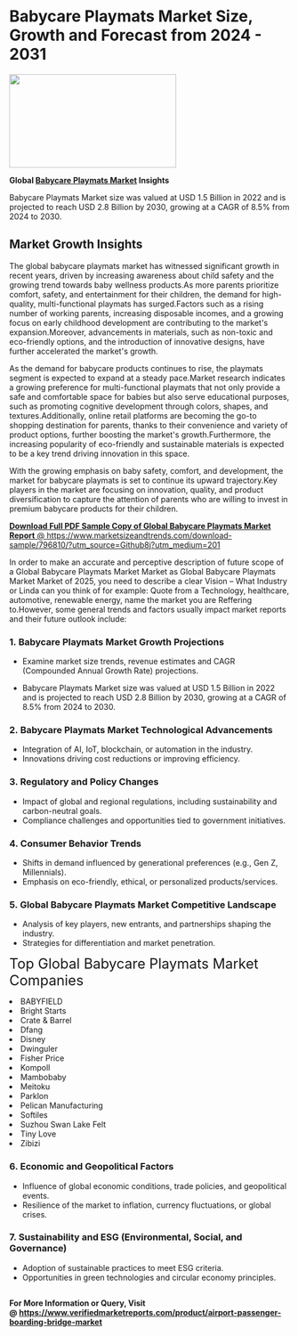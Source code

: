 <H1>Babycare Playmats Market Size, Growth and Forecast from 2024 - 2031</H1><img class="aligncenter size-medium wp-image-584254" src="https://thirdeyenews.in/wp-content/uploads/2024/09/Global-Market-Research-300x168.jpeg" alt="" width="300" height="168" /><p><strong>Global&nbsp;<a href="https://www.marketsizeandtrends.com/download-sample/796810/?utm_source=Github8j?utm_medium=201">Babycare Playmats Market</a> Insights</strong></p><p>Babycare Playmats Market size was valued at USD 1.5 Billion in 2022 and is projected to reach USD 2.8 Billion by 2030, growing at a CAGR of 8.5% from 2024 to 2030.</p><p><h2>Market Growth Insights</h2> <p>The global babycare playmats market has witnessed significant growth in recent years, driven by increasing awareness about child safety and the growing trend towards baby wellness products.As more parents prioritize comfort, safety, and entertainment for their children, the demand for high-quality, multi-functional playmats has surged.Factors such as a rising number of working parents, increasing disposable incomes, and a growing focus on early childhood development are contributing to the market's expansion.Moreover, advancements in materials, such as non-toxic and eco-friendly options, and the introduction of innovative designs, have further accelerated the market's growth.</p> <p><a href="#"></a></p> <p>As the demand for babycare products continues to rise, the playmats segment is expected to expand at a steady pace.Market research indicates a growing preference for multi-functional playmats that not only provide a safe and comfortable space for babies but also serve educational purposes, such as promoting cognitive development through colors, shapes, and textures.Additionally, online retail platforms are becoming the go-to shopping destination for parents, thanks to their convenience and variety of product options, further boosting the market's growth.Furthermore, the increasing popularity of eco-friendly and sustainable materials is expected to be a key trend driving innovation in this space.</p> <p>With the growing emphasis on baby safety, comfort, and development, the market for babycare playmats is set to continue its upward trajectory.Key players in the market are focusing on innovation, quality, and product diversification to capture the attention of parents who are willing to invest in premium babycare products for their children.</p> <p><a href="#"></p><p><span class=""><strong>Download Full PDF Sample Copy of Global Babycare Playmats Market Report</strong> @ <a href="https://www.marketsizeandtrends.com/download-sample/796810/?utm_source=Github8j?utm_medium=201" target="_blank">https://www.marketsizeandtrends.com/download-sample/796810/?utm_source=Github8j?utm_medium=201</a></span></p><p>In order to make an accurate and perceptive description of future scope of a Global&nbsp;Babycare Playmats Market Market as Global&nbsp;Babycare Playmats Market Market of 2025, you need to describe a clear Vision &ndash; What Industry or Linda can you think of for example: Quote from a Technology, healthcare, automotive, renewable energy, name the market you are Reffering to.However, some general trends and factors usually impact market reports and their future outlook include:</p><h3>1.&nbsp;<strong>Babycare Playmats Market Growth Projections</strong></h3><ul><li>Examine market size trends, revenue estimates and CAGR (Compounded Annual Growth Rate) projections.</li><li><p>Babycare Playmats Market size was valued at USD 1.5 Billion in 2022 and is projected to reach USD 2.8 Billion by 2030, growing at a CAGR of 8.5% from 2024 to 2030.</p></li></ul><h3>2.&nbsp;<strong>Babycare Playmats Market Technological Advancements</strong></h3><ul><li>Integration of AI, IoT, blockchain, or automation in the industry.</li><li>Innovations driving cost reductions or improving efficiency.</li></ul><h3>3.&nbsp;<strong>Regulatory and Policy Changes</strong></h3><ul><li>Impact of global and regional regulations, including sustainability and carbon-neutral goals.</li><li>Compliance challenges and opportunities tied to government initiatives.</li></ul><h3>4.&nbsp;<strong>Consumer Behavior Trends</strong></h3><ul><li>Shifts in demand influenced by generational preferences (e.g., Gen Z, Millennials).</li><li>Emphasis on eco-friendly, ethical, or personalized products/services.</li></ul><h3>5.&nbsp;<strong>Global Babycare Playmats Market Competitive Landscape</strong></h3><ul><li>Analysis of key players, new entrants, and partnerships shaping the industry.</li><li>Strategies for differentiation and market penetration.</li></ul><p data-pm-slice="1 1 []"><span style="color: inherit; font-family: inherit; font-size: 25px;">Top Global Babycare Playmats Market Companies</span></p><div class="" data-test-id=""><p><li>BABYFIELD</li><li> Bright Starts</li><li> Crate & Barrel</li><li> Dfang</li><li> Disney</li><li> Dwinguler</li><li> Fisher Price</li><li> Kompoll</li><li> Mambobaby</li><li> Meitoku</li><li> Parklon</li><li> Pelican Manufacturing</li><li> Softiles</li><li> Suzhou Swan Lake Felt</li><li> Tiny Love</li><li> Zibizi</li></p></div><h3>6.&nbsp;<strong>Economic and Geopolitical Factors</strong></h3><ul><li>Influence of global economic conditions, trade policies, and geopolitical events.</li><li>Resilience of the market to inflation, currency fluctuations, or global crises.</li></ul><h3>7.&nbsp;<strong>Sustainability and ESG (Environmental, Social, and Governance)</strong></h3><ul><li>Adoption of sustainable practices to meet ESG criteria.</li><li>Opportunities in green technologies and circular economy principles.</li></ul><h2><strong style="font-size: 14px;">For More Information or Query, Visit @&nbsp;</strong><a style="background-color: #ffffff; font-size: 14px;" href="https://www.marketsizeandtrends.com/report/babycare-playmats-market/" target="_blank">https://www.verifiedmarketreports.com/product/airport-passenger-boarding-bridge-market</a></h2>